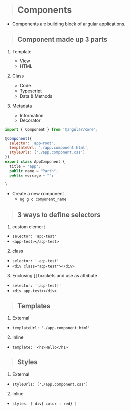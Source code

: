 ># Components
- Components are building block of angular applications.
>## Component made up 3 parts
1. Template
   - View
   - HTML

2. Class
   - Code
   - Typescript
   - Data & Methods

3. Metadata
   - Information
   - Decorator

```js
import { Component } from '@angular/core';

@Component({
  selector: 'app-root',
  templateUrl: './app.component.html',
  styleUrls: ['./app.component.css']
})
export class AppComponent {
  title = 'app';
  public name = "Parth";
  public message = "";

}
```

- Create a new component
  - `ng g c component_name`

>## 3 ways to define selectors
1. custom element
  - `selector: 'app-test'`
  - `<app-test></app-test>`

2. class 
  - `selector: '.app-test'`
  - `<div class="app-test"></div>`

3. Enclosing [] brackets and use as attribute
  - `selector: '[app-test]'`
  - `<div app-test></div>`


>## Templates

1. External
-  `templateUrl: './app.component.html'`

2. Inline
- `template: '<h1>Hello</h1>'  `

>## Styles

1. External
-  `styleUrls: ['./app.component.css']`

2. Inline
- `styles: [ div{ color : red} ] `